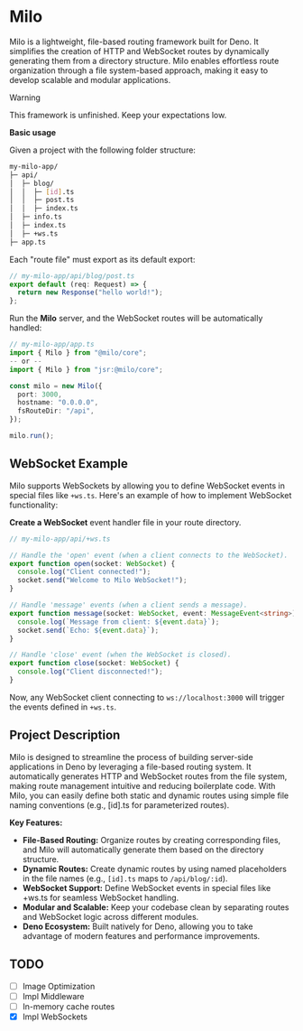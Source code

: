 # Milo

Milo is a lightweight, file-based routing framework built for Deno. It simplifies the creation of HTTP and WebSocket routes by dynamically generating them from a directory structure. Milo enables effortless route organization through a file system-based approach, making it easy to develop scalable and modular applications.

> [!WARNING]
> This framework is unfinished. Keep your expectations low.

**Basic usage**

Given a project with the following folder structure:

```bash
my-milo-app/
├─ api/
│  ├─ blog/
│  │  ├─ [id].ts
│  │  ├─ post.ts
│  │  ├─ index.ts
│  ├─ info.ts
│  ├─ index.ts
│  ├─ +ws.ts
├─ app.ts
```

Each "route file" must export as its default
export:

```typescript
// my-milo-app/api/blog/post.ts
export default (req: Request) => {
  return new Response("hello world!");
};
```

Run the **Milo** server, and the WebSocket routes will be automatically handled:

```typescript
// my-milo-app/app.ts
import { Milo } from "@milo/core";
-- or --
import { Milo } from "jsr:@milo/core";

const milo = new Milo({
  port: 3000,
  hostname: "0.0.0.0",
  fsRouteDir: "/api",
});

milo.run();
```

## WebSocket Example
Milo supports WebSockets by allowing you to define WebSocket events in special files like `+ws.ts`. Here's an example of how to implement WebSocket functionality:

**Create a WebSocket** event handler file in your route directory.
```ts
// my-milo-app/api/+ws.ts

// Handle the 'open' event (when a client connects to the WebSocket).
export function open(socket: WebSocket) {
  console.log("Client connected!");
  socket.send("Welcome to Milo WebSocket!");
}

// Handle 'message' events (when a client sends a message).
export function message(socket: WebSocket, event: MessageEvent<string>) {
  console.log(`Message from client: ${event.data}`);
  socket.send(`Echo: ${event.data}`);
}

// Handle 'close' event (when the WebSocket is closed).
export function close(socket: WebSocket) {
  console.log("Client disconnected!");
}
```

Now, any WebSocket client connecting to `ws://localhost:3000` will trigger the events defined in `+ws.ts`.

## Project Description
Milo is designed to streamline the process of building server-side applications in Deno by leveraging a file-based routing system. It automatically generates HTTP and WebSocket routes from the file system, making route management intuitive and reducing boilerplate code. With Milo, you can easily define both static and dynamic routes using simple file naming conventions (e.g., [id].ts for parameterized routes).

**Key Features:**

- **File-Based Routing:** Organize routes by creating corresponding files, and Milo will automatically generate them based on the directory structure.
- **Dynamic Routes:** Create dynamic routes by using named placeholders in the file names (e.g., `[id].ts` maps to `/api/blog/:id`).
- **WebSocket Support:** Define WebSocket events in special files like +ws.ts for seamless WebSocket handling.
- **Modular and Scalable:** Keep your codebase clean by separating routes and WebSocket logic across different modules.
- **Deno Ecosystem:** Built natively for Deno, allowing you to take advantage of modern features and performance improvements.

## **TODO**

- [ ] Image Optimization
- [ ] Impl Middleware
- [ ] In-memory cache routes
- [X] Impl WebSockets
